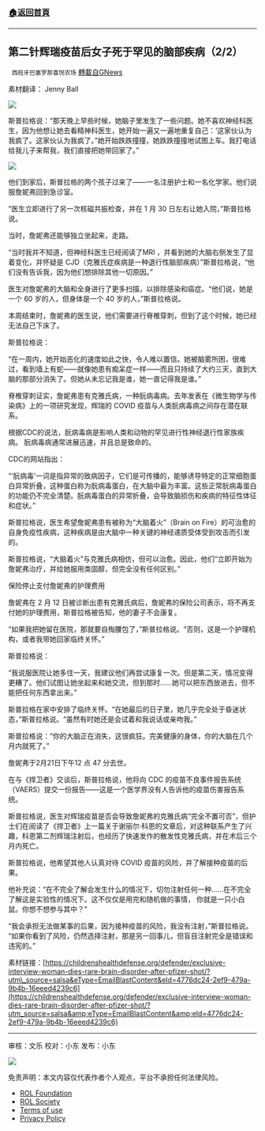 ###  [:house:返回首頁](https://github.com/ourhimalayas/txt)
---


## 第二针辉瑞疫苗后女子死于罕见的脑部疾病（2/2）
` 西班牙巴塞罗那喜悦农场` [轉載自GNews](https://gnews.org/zh-hans/2252278/)

素材翻译： Jenny Ball

![](https://assets.gnews.org/wp-content/uploads/2022/03/xin_png.001-3.jpg)

斯普拉格说：“那天晚上早些时候，她脑子里发生了一些问题。她不喜欢神经科医生，因为他想让她去看精神科医生，她开始一遍又一遍地重复自己：‘这家伙认为我疯了。这家伙认为我疯了。”她开始跌跌撞撞，她跌跌撞撞地试图上车。我打电话给我儿子来帮我，我们直接把她带回家了。”

![](https://assets.gnews.org/wp-content/uploads/2022/03/image-3668.png)

他们到家后，斯普拉格的两个孩子过来了——一名注册护士和一名化学家。他们说服詹妮弗回到急诊室。

“医生立即进行了另一次核磁共振检查，并在 1 月 30 日左右让她入院，”斯普拉格说。

当时，詹妮弗还能够独立坐起来，走路。

“当时我并不知道，但神经科医生已经阅读了MRI ，并看到她的大脑右侧发生了显着变化，并怀疑是 CJD（克雅氏症疾病是一种退行性脑部疾病）”斯普拉格说，“他们没有告诉我，因为他们想排除其他一切原因。”

医生对詹妮弗的大脑和全身进行了更多扫描，以排除感染和癌症。“他们说，她是一个 60 岁的人，但身体是一个 40 岁的人，”斯普拉格说。

本周结束时，詹妮弗的医生说，他们需要进行脊椎穿刺，但到了这个时候，她已经无法自己下床了。

斯普拉格说：

“在一周内，她开始恶化的速度如此之快，令人难以置信。她被脑雾所困，很难过，看到墙上有蛇——就像她患有痴呆症一样——而且只持续了大约三天，直到大脑的那部分消失了。但她从未忘记我是谁，她一直记得我是谁。”

脊椎穿刺证实，詹妮弗患有克雅氏病，一种朊病毒病。去年发表在《微生物学与传染病》上的一项研究发现，辉瑞的 COVID 疫苗与人类朊病毒病之间存在潜在联系。

根据CDC的说法，朊病毒病是影响人类和动物的罕见进行性神经退行性家族疾病。 朊病毒病通常进展迅速，并且总是致命的。

CDC的网站指出：

“‘朊病毒’一词是指异常的致病因子，它们是可传播的，能够诱导特定的正常细胞蛋白异常折叠，这种蛋白称为朊病毒蛋白，在大脑中最为丰富。这些正常朊病毒蛋白的功能仍不完全清楚。朊病毒蛋白的异常折叠，会导致脑损伤和疾病的特征性体征和症状。”

斯普拉格说，医生希望詹妮弗患有被称为“大脑着火”（Brain on Fire）的可治愈的自身免疫性疾病，这种疾病是由大脑中一种关键的神经递质受体受到攻击而引发的。

斯普拉格说，“大脑着火”与克雅氏病相仿，但可以治愈。因此，他们“立即开始为詹妮弗治疗，并给她服用类固醇，但完全没有任何区别。”

保险停止支付詹妮弗的护理费用

詹妮弗在 2 月 12 日被诊断出患有克雅氏病后，詹妮弗的保险公司表示，将不再支付她的护理费用，斯普拉格被告知，他的妻子不会康复。

“如果我把她留在医院，那就要自掏腰包了，”斯普拉格说。“否则，这是一个护理机构，或者我带她回家临终关怀。”

斯普拉格说：

“我说服医院让她多住一天，我建议他们再尝试康复一次。但是第二天，情况变得更糟了。他们试图让她坐起来和她交流，但到那时……她可以把东西放进去，但不能把任何东西拿出来。”

斯普拉格在家中安排了临终关怀。“在她最后的日子里，她几乎完全处于昏迷状态，”斯普拉格说。“虽然有时她还是会试着和我说话或亲吻我。”

斯普拉格说：“你的大脑正在消失，这很疯狂。完美健康的身体，你的大脑在几个月内就死了。”

詹妮弗于2月21日下午12 点 47 分去世。

在与《捍卫者》交谈后，斯普拉格说，他将向 CDC 的疫苗不良事件报告系统（VAERS）提交一份报告——这是一个医学界没有人告诉他的疫苗伤害报告系统。

斯普拉格说，医生对辉瑞疫苗是否会导致詹妮弗的克雅氏病“完全不置可否”，但护士们在阅读了《捍卫者》上一篇关于谢丽尔·科恩的文章后，对这种联系产生了兴趣，科恩第二剂辉瑞注射后，也经历了快速发作的散发性克雅氏病，并在术后三个月内死亡。

斯普拉格说，他希望其他人认真对待 COVID 疫苗的风险，并了解接种疫苗的后果。

他补充说：“在不完全了解会发生什么的情况下，切勿注射任何一种……在不完全了解这是实验性的情况下。这不仅仅是用完和随机做的事情， 你就是一只小白鼠。你想不想参与其中？”

“我会承担无法做某事的后果，因为接种疫苗的风险，我没有注射，”斯普拉格说。 “如果你看到了风险，仍然选择注射，那是另一回事儿，但盲目注射完全是错误和违宪的。”

素材链接：[https://childrenshealthdefense.org/defender/exclusive-interview-woman-dies-rare-brain-disorder-after-pfizer-shot/?utm\_source=salsa&eType=EmailBlastContent&eId=4776dc24-2ef9-479a-9b4b-16eeed4239c6](https://childrenshealthdefense.org/defender/exclusive-interview-woman-dies-rare-brain-disorder-after-pfizer-shot/?utm_source=salsa&amp;eType=EmailBlastContent&amp;eId=4776dc24-2ef9-479a-9b4b-16eeed4239c6)

* * *

审核：文乐
校对：小东
发布：小东

![](https://assets.gnews.org/wp-content/uploads/2022/03/GNEWS_CH.-1-3-3.jpeg)

 

免责声明：本文内容仅代表作者个人观点，平台不承担任何法律风险。

- [ROL Foundation](https://rolfoundation.org/)
- [ROL Society](https://rolsociety.org/)
- [Terms of use](https://gnews.org/terms-of-use-3/)
- [Privacy Policy](https://gnews.org/privacy-policy/)
